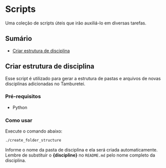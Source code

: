 # Scripts

Uma coleção de scripts úteis que irão auxiliá-lo em diversas tarefas.

## Sumário

- [Criar estrutura de disciplina](#criar-estrutura-de-disciplina)

## Criar estrutura de disciplina

Esse script é utilizado para gerar a estrutura de pastas e arquivos de novas disciplinas adicionadas no Tamburetei.

### Pré-requisitos
- Python

### Como usar
Execute o comando abaixo:

```sh
./create_folder_structure
```

Informe o nome da pasta de disciplina e ela será criada automaticamente. Lembre de substituir o **{discipline}** no `README.md` pelo nome completo da disciplina.





